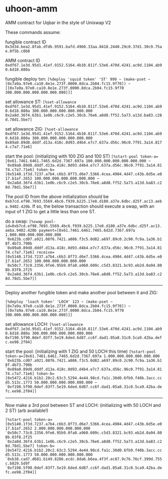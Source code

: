 # uhoon-amm
AMM contract for Uqbar in the style of Uniswap V2

These commands assume:

fungible contract ID `0x3d34.bea2.8fab.dfdb.9591.bafd.4960.33aa.8418.2440.29c0.37d1.30c9.75ae.0f5b.c0b8`

AMM contract ID `0xdf67.1e3d.95d1.41ef.9152.5164.4b10.811f.53e6.470d.4241.ac9d.1104.ab90.6d18.880a`

fungible deploy txn:
```[%deploy 'squid token' 'ST' 999 ~ (make-pset ~[0x7a9a.97e0.ca10.8e1e.273f.0000.8dca.2b04.fc15.9f70]) ~[[0x7a9a.97e0.ca10.8e1e.273f.0000.8dca.2b04.fc15.9f70 300.000.000.000.000.000.000]]]```

set allowance ST:
```[%set-allowance 0xdf67.1e3d.95d1.41ef.9152.5164.4b10.811f.53e6.470d.4241.ac9d.1104.ab90.6d18.880a 300.000.000.000.000.000.000 0x2a8d.36f4.63b1.1e0b.c6c9.c2e5.30cb.76e6.a8d8.ff52.5a73.a13d.ba83.c28d.78d1.5be7]```

set allowance ZIG:
```[%set-allowance 0xdf67.1e3d.95d1.41ef.9152.5164.4b10.811f.53e6.470d.4241.ac9d.1104.ab90.6d18.880a 300.000.000.000.000.000.000 0x89a0.89d8.dddf.d13a.418c.0d93.d4b4.e7c7.637a.d56c.96c0.7f91.3a14.8174.c7a7.71e6]```

start the pool: (initializing with 100 ZIG and 100 ST)
```[%start-pool token-a=[0x61.7461.6461.7465.6d2d.7367.697a 100.000.000.000.000.000.000 ~ `0x89a0.89d8.dddf.d13a.418c.0d93.d4b4.e7c7.637a.d56c.96c0.7f91.3a14.8174.c7a7.71e6] token-b=[0x5140.1f3d.7237.a7b4.c6b3.8f73.d6e7.5366.4cea.4904.4d47.c43b.6d5e.e017.b1af.2652 100.000.000.000.000.000.000 ~ `0x2a8d.36f4.63b1.1e0b.c6c9.c2e5.30cb.76e6.a8d8.ff52.5a73.a13d.ba83.c28d.78d1.5be7]]```

The pool ID from the above initialization *should* be `0xb7cd.ef98.7693.5569.4bc6.f939.b225.17e8.d180.a37e.6dbc.d25f.ac13.aeba.9402.420b`. If so, the below transaction should execute a swap, with an input of 1 ZIG to get a little less than one ST.

do a swap:
```[%swap pool-id=0xb7cd.ef98.7693.5569.4bc6.f939.b225.17e8.d180.a37e.6dbc.d25f.ac13.aeba.9402.420b payment=[0x61.7461.6461.7465.6d2d.7367.697a 1.000.000.000.000.000.000 `0x623b.cd07.a921.08f6.7421.a086.f3c5.0d82.a697.89c0.2c90.fc9a.1a36.b18f.4b73.790b `0x89a0.89d8.dddf.d13a.418c.0d93.d4b4.e7c7.637a.d56c.96c0.7f91.3a14.8174.c7a7.71e6] receive=[0x5140.1f3d.7237.a7b4.c6b3.8f73.d6e7.5366.4cea.4904.4d47.c43b.6d5e.e017.b1af.2652 100.000.000.000.000.000 `0x50c7.73c0.2356.9fe6.95b9.0fa0.a960.609c.c5d3.8321.bc93.eb2d.0a94.808b.83f8.2f25 `0x2a8d.36f4.63b1.1e0b.c6c9.c2e5.30cb.76e6.a8d8.ff52.5a73.a13d.ba83.c28d.78d1.5be7]]```

-----

Deploy another fungible token and make another pool between it and ZIG:

```[%deploy 'loach token' 'LOCH' 123 ~ (make-pset ~[0x7a9a.97e0.ca10.8e1e.273f.0000.8dca.2b04.fc15.9f70]) ~[[0x7a9a.97e0.ca10.8e1e.273f.0000.8dca.2b04.fc15.9f70 300.000.000.000.000.000.000]]]```

set allowance LOCH:
```[%set-allowance 0xdf67.1e3d.95d1.41ef.9152.5164.4b10.811f.53e6.470d.4241.ac9d.1104.ab90.6d18.880a 300.000.000.000.000.000.000 0xf198.5f90.0def.03f7.5e19.6ded.6d87.cc6f.dad1.05a8.31c0.5ca9.42ba.defc.ee98.2f04]```

start the pool: (initializing with 1 ZIG and 50 LOCH this time)
```[%start-pool token-a=[0x61.7461.6461.7465.6d2d.7367.697a 1.000.000.000.000.000.000 `0x623b.cd07.a921.08f6.7421.a086.f3c5.0d82.a697.89c0.2c90.fc9a.1a36.b18f.4b73.790b `0x89a0.89d8.dddf.d13a.418c.0d93.d4b4.e7c7.637a.d56c.96c0.7f91.3a14.8174.c7a7.71e6] token-b=[0x5472.4216.b1b2.20c2.63c3.5294.4e44.98cd.fa1c.30d0.6fb9.f40b.3acc.ccd5.513c.1773 50.000.000.000.000.000.000 ~ `0xf198.5f90.0def.03f7.5e19.6ded.6d87.cc6f.dad1.05a8.31c0.5ca9.42ba.defc.ee98.2f04]]```

-----

Now make a 3rd pool between ST and LOCH: (initializing with 50 LOCH and 2 ST) (arb available!)

```[%start-pool token-a=[0x5140.1f3d.7237.a7b4.c6b3.8f73.d6e7.5366.4cea.4904.4d47.c43b.6d5e.e017.b1af.2652 2.000.000.000.000.000.000 `0x50c7.73c0.2356.9fe6.95b9.0fa0.a960.609c.c5d3.8321.bc93.eb2d.0a94.808b.83f8.2f25 `0x2a8d.36f4.63b1.1e0b.c6c9.c2e5.30cb.76e6.a8d8.ff52.5a73.a13d.ba83.c28d.78d1.5be7] token-b=[0x5472.4216.b1b2.20c2.63c3.5294.4e44.98cd.fa1c.30d0.6fb9.f40b.3acc.ccd5.513c.1773 50.000.000.000.000.000.000 `0xb38.cad7.d681.b149.8286.ecdc.8da6.b6ea.4f3f.ec87.9c76.76cf.399d.755c.b829.5d9f `0xf198.5f90.0def.03f7.5e19.6ded.6d87.cc6f.dad1.05a8.31c0.5ca9.42ba.defc.ee98.2f04]]```
